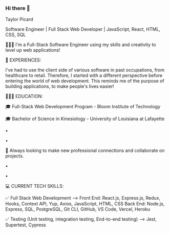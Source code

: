 ### Hi there 👋
Taylor Picard 

Software Engineer | Full Stack Web Developer | JavaScript, React, HTML, CSS, SQL

👩🏻‍💻 I'm a Full-Stack Software Engineer using my skills and creativity to level up web applications!

🌟 EXPERIENCES:

I've had to use the client side of various software in past occupations, from healthcare to retail. Therefore, I started with a different perspective before entering the world of web development. This reminds me of the purpose of building applications, to make people's lives easier!

👩🏻‍🎓 EDUCATION:

🎓 Full-Stack Web Development Program - Bloom Institute of Technology 

🎓 Bachelor of Science in Kinesiology - University of Louisiana at Lafayette

• 

• 

🌻 Always looking to make new professional connections and collaborate on projects.

• 

• 

💻 CURRENT TECH SKILLS:

✅ Full Stack Web Development --> Front End: React.js, Express.js, Redux, Hooks, Context API, Yup, Axios, JavaScript, HTML, CSS
                                  Back End: Node.js, Express, SQL, PostgreSQL, Git CLI, GitHub, VS Code, Vercel, Heroku

✅ Testing (Unit testing, integration testing, End-to-end testing) --> Jest, Supertest, Cypress
<!--
**taylor-picard/taylor-picard** is a ✨ _special_ ✨ repository because its `README.md` (this file) appears on your GitHub profile.

Here are some ideas to get you started:

- 🔭 I’m currently working on ...
- 🌱 I’m currently learning ...
- 👯 I’m looking to collaborate on ...
- 🤔 I’m looking for help with ...
- 💬 Ask me about ...
- 📫 How to reach me: ...
- 😄 Pronouns: ...
- ⚡ Fun fact: ...
-->
